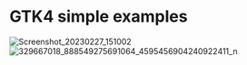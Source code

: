 # GTK4 simple examples
![Screenshot_20230227_151002](https://user-images.githubusercontent.com/13241948/221585826-21f40198-ec2e-4782-b2eb-91375fd7f892.png)
![329667018_888549275691064_4595456904240922411_n](https://user-images.githubusercontent.com/13241948/221589090-75d37123-f01f-4bda-852a-efbe714226f7.png)
